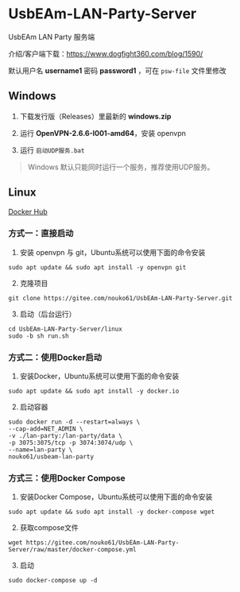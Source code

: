 # UsbEAm-LAN-Party-Server
UsbEAm LAN Party 服务端

介绍/客户端下载：https://www.dogfight360.com/blog/1590/

默认用户名 **username1** 密码 **password1** ，可在 ```psw-file``` 文件里修改

## Windows

1. 下载发行版（Releases）里最新的 **windows.zip**

2. 运行 **OpenVPN-2.6.6-I001-amd64**，安装 openvpn

3. 运行 ```启动UDP服务.bat```

> Windows 默认只能同时运行一个服务，推荐使用UDP服务。

## Linux

[Docker Hub](https://hub.docker.com/r/nouko61/usbeam-lan-party)

### 方式一：直接启动

1. 安装 openvpn 与 git，Ubuntu系统可以使用下面的命令安装

  ```
  sudo apt update && sudo apt install -y openvpn git
  ```

2. 克隆项目

  ```
  git clone https://gitee.com/nouko61/UsbEAm-LAN-Party-Server.git
  ```

3. 启动（后台运行）

  ```
  cd UsbEAm-LAN-Party-Server/linux
  sudo -b sh run.sh
  ```

### 方式二：使用Docker启动

1. 安装Docker，Ubuntu系统可以使用下面的命令安装

  ```
  sudo apt update && sudo apt install -y docker.io
  ```

2. 启动容器

  ```
  sudo docker run -d --restart=always \
  --cap-add=NET_ADMIN \
  -v ./lan-party:/lan-party/data \
  -p 3075:3075/tcp -p 3074:3074/udp \
  --name=lan-party \
  nouko61/usbeam-lan-party
  ```

### 方式三：使用Docker Compose

1. 安装Docker Compose，Ubuntu系统可以使用下面的命令安装

  ```
  sudo apt update && sudo apt install -y docker-compose wget
  ```

2. 获取compose文件

  ```
  wget https://gitee.com/nouko61/UsbEAm-LAN-Party-Server/raw/master/docker-compose.yml
  ```

3. 启动

  ```
  sudo docker-compose up -d
  ```
